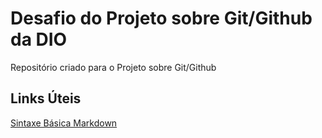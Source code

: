 # Desafio do Projeto sobre Git/Github da DIO
Repositório criado para o Projeto sobre Git/Github

## Links Úteis
[Sintaxe Básica Markdown](https://www.markdownguide.org/basic-syntax/)
